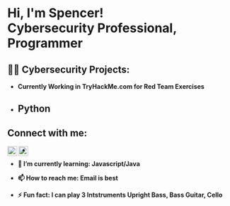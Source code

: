 <h1>Hi, I'm Spencer! <br/><a >Cybersecurity Professional</a>, Programmer</a> <a href="https://www.youtube.com/c/joshmadakor"></a></h1>


<h2>👨‍💻 Cybersecurity Projects:</h2>

- <b>Currently Working in TryHackMe.com for Red Team Exercises<b>



- <b>Python</b>
  - 

<h2> Connect with me:</h2>



[<img align="left" alt="SpencerProsniewski | LinkedIn" width="22px" src="https://cdn.jsdelivr.net/npm/simple-icons@v3/icons/linkedin.svg" />][linkedin]
[<img align="left" alt="SpencerProsniewski | Instagram" width="22px" src="https://cdn.jsdelivr.net/npm/simple-icons@v3/icons/instagram.svg" />][instagram]



[instagram]: https://www.instagram.com/spencer.spoons/
[linkedin]: https://www.linkedin.com/in/spencer-prosniewski-009362227/




-

- 🌱 I’m currently learning: Javascript/Java      
- 📫 How to reach me: Email is best 
- ⚡ Fun fact: I can play 3 Intstruments Upright Bass, Bass Guitar, Cello

